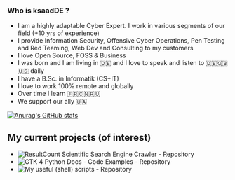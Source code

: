 ### Who is ksaadDE ?
* I am a highly adaptable Cyber Expert. I work in various segments of our field (+10 yrs of experience)
* I provide Information Security, Offensive Cyber Operations, Pen Testing and Red Teaming, Web Dev and Consulting to my customers
* I love Open Source, FOSS & Business
* I was born and I am living in 🇩🇪 and I love to speak and listen to 🇩🇪🇬🇧🇺🇸 daily
* I have a B.Sc. in Informatik (CS+IT)
* I love to work 100% remote and globally
* Over time I learn 🇫🇷🇨🇳🇷🇺 
* We support our ally 🇺🇦

[![Anurag's GitHub stats](https://github-readme-stats.vercel.app/api?username=ksaadDE&&count_private=true&show_icons=true&theme=highcontrast)](https://github.com/anuraghazra/github-readme-stats)

## My current projects (of interest)
- ![ResultCount Scientific Search Engine Crawler - Repository](../../../resultcount_scientific_search_crawler)
- ![GTK 4 Python Docs - Code Examples - Repository](../../../GTK4PythonExamples)
- ![My useful (shell) scripts - Repository](https://github.com/ksaadDE/usefullshellscripts)
